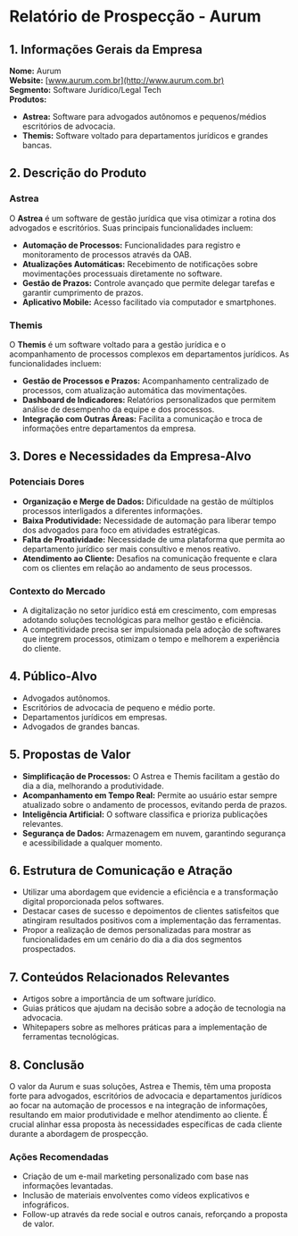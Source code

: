 # Relatório de Prospecção - Aurum

## 1. Informações Gerais da Empresa

**Nome:** Aurum  
**Website:** [www.aurum.com.br](http://www.aurum.com.br)  
**Segmento:** Software Jurídico/Legal Tech  
**Produtos:**  
  - **Astrea:** Software para advogados autônomos e pequenos/médios escritórios de advocacia.
  - **Themis:** Software voltado para departamentos jurídicos e grandes bancas.

## 2. Descrição do Produto 

### Astrea
O **Astrea** é um software de gestão jurídica que visa otimizar a rotina dos advogados e escritórios. Suas principais funcionalidades incluem:
- **Automação de Processos:** Funcionalidades para registro e monitoramento de processos através da OAB.
- **Atualizações Automáticas:** Recebimento de notificações sobre movimentações processuais diretamente no software.
- **Gestão de Prazos:** Controle avançado que permite delegar tarefas e garantir cumprimento de prazos.
- **Aplicativo Mobile:** Acesso facilitado via computador e smartphones.

### Themis
O **Themis** é um software voltado para a gestão jurídica e o acompanhamento de processos complexos em departamentos jurídicos. As funcionalidades incluem:
- **Gestão de Processos e Prazos:** Acompanhamento centralizado de processos, com atualização automática das movimentações.
- **Dashboard de Indicadores:** Relatórios personalizados que permitem análise de desempenho da equipe e dos processos.
- **Integração com Outras Áreas:** Facilita a comunicação e troca de informações entre departamentos da empresa.

## 3. Dores e Necessidades da Empresa-Alvo

### Potenciais Dores
- **Organização e Merge de Dados:** Dificuldade na gestão de múltiplos processos interligados a diferentes informações.
- **Baixa Produtividade:** Necessidade de automação para liberar tempo dos advogados para foco em atividades estratégicas.
- **Falta de Proatividade:** Necessidade de uma plataforma que permita ao departamento jurídico ser mais consultivo e menos reativo.
- **Atendimento ao Cliente:** Desafios na comunicação frequente e clara com os clientes em relação ao andamento de seus processos.

### Contexto do Mercado
- A digitalização no setor jurídico está em crescimento, com empresas adotando soluções tecnológicas para melhor gestão e eficiência.  
- A competitividade precisa ser impulsionada pela adoção de softwares que integrem processos, otimizam o tempo e melhorem a experiência do cliente.

## 4. Público-Alvo
- Advogados autônomos.
- Escritórios de advocacia de pequeno e médio porte.
- Departamentos jurídicos em empresas.
- Advogados de grandes bancas.

## 5. Propostas de Valor
- **Simplificação de Processos:** O Astrea e Themis facilitam a gestão do dia a dia, melhorando a produtividade.
- **Acompanhamento em Tempo Real:** Permite ao usuário estar sempre atualizado sobre o andamento de processos, evitando perda de prazos.
- **Inteligência Artificial:** O software classifica e prioriza publicações relevantes.
- **Segurança de Dados:** Armazenagem em nuvem, garantindo segurança e acessibilidade a qualquer momento.

## 6. Estrutura de Comunicação e Atração
- Utilizar uma abordagem que evidencie a eficiência e a transformação digital proporcionada pelos softwares.
- Destacar cases de sucesso e depoimentos de clientes satisfeitos que atingiram resultados positivos com a implementação das ferramentas.
- Propor a realização de demos personalizadas para mostrar as funcionalidades em um cenário do dia a dia dos segmentos prospectados.

## 7. Conteúdos Relacionados Relevantes
- Artigos sobre a importância de um software jurídico.
- Guias práticos que ajudam na decisão sobre a adoção de tecnologia na advocacia.
- Whitepapers sobre as melhores práticas para a implementação de ferramentas tecnológicas.

## 8. Conclusão
O valor da Aurum e suas soluções, Astrea e Themis, têm uma proposta forte para advogados, escritórios de advocacia e departamentos jurídicos ao focar na automação de processos e na integração de informações, resultando em maior produtividade e melhor atendimento ao cliente. É crucial alinhar essa proposta às necessidades específicas de cada cliente durante a abordagem de prospecção. 

### Ações Recomendadas
- Criação de um e-mail marketing personalizado com base nas informações levantadas.
- Inclusão de materiais envolventes como vídeos explicativos e infográficos.
- Follow-up através da rede social e outros canais, reforçando a proposta de valor.